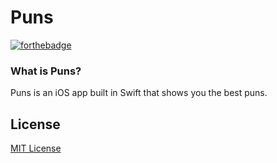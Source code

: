 Puns
====
[![forthebadge](http://forthebadge.com/badges/built-with-love.svg)](http://forthebadge.com)

### What is Puns?
Puns is an iOS app built in Swift that shows you the best puns.

## License
[MIT License](LICENSE)
